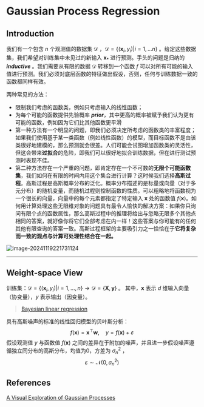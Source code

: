 # Gaussian Process Regression

## Introduction

我们有一个包含 $n$ 个观测值的数据集 $\mathcal D$ ，$\mathcal D = \{(\boldsymbol x_i, y_i) | i = 1, \dots n \}$ 。给定这些数据集，我们希望对训练集中未见过的新输入 $\boldsymbol x_*$ 进行预测。手头的问题是归纳的 ***inductive*** 。我们需要从有限的数据 $\mathcal D$ 转移到一个函数 $f$ 可以对所有可能的输入值进行预测。我们必须对底层函数的特征做出假设，否则，任何与训练数据一致的函数都同样有效。

两种常见的方法：

- 限制我们考虑的函数类，例如只考虑输入的线性函数；
- 为每个可能的函数提供先验概率 ***prior***，其中更高的概率被赋予我们认为更有可能的函数，例如因为它们比其他函数更平滑
- 第一种方法有一个明显的问题，即我们必须决定所考虑的函数类的丰富程度；如果我们使用基于某一类函数（例如线性函数）的模型，而目标函数不是由该类很好地建模的，那么预测就会很差。人们可能会试图增加函数类的灵活性，但这会带来**过拟合**的危险，即我们可以很好地拟合训练数据，但在进行测试预测时表现不佳。
- 第二种方法存在一个严重的问题，即肯定存在一个不可数的**无限个可能函数集**，我们如何在有限的时间内用这个集合进行计算？这时候我们选择**高斯过程**。高斯过程是高斯概率分布的泛化。概率分布描述的是标量或向量（对于多元分布）的随机变量，而随机过程则控制函数的性质。可以粗略地将函数视为一个很长的向量，向量中的每个元素都指定了特定输入 $\boldsymbol x$ 处的函数值 $f(\boldsymbol x)$​ 。如何用计算处理这些无限维对象的问题具有最令人愉快的解决方案：如果你只询问有限个点的函数属性，那么高斯过程中的推理将给出与忽略无限多个其他点相同的答案，就好像你将它们全部考虑在内一样！这些答案与你可能有的任何其他有限查询的答案一致。高斯过程框架的主要吸引力之一恰恰在于**它将复杂而一致的观点与计算可处理性结合在一起。**



![image-20241119221731124](C:\Users\12716\AppData\Roaming\Typora\typora-user-images\image-20241119221731124.png)



---



## Weight-space View

训练集：$\mathcal D =\{(\boldsymbol x_i, y_i) | i = 1, \dots, n \} \longrightarrow \mathcal D = \{\mathbf X, \boldsymbol y \}$ 。
其中，$\boldsymbol x$ 表示 $d$ 维输入向量（协变量），$y$ 表示输出（因变量）。

> [Bayesian linear regression]()

具有高斯噪声的标准的线性回归模型的贝叶斯分析：
$$
f(\boldsymbol x) = \boldsymbol x^{\top} \boldsymbol w, \quad y = f(\boldsymbol x) + \varepsilon
$$
假设观测值 $y$ 与函数值 $f(\boldsymbol x)$ 之间的差异在于附加的噪声，并且进一步假设噪声遵循独立同分布的高斯分布，均值为0，方差为 $\sigma^2_n$ ，
$$
\varepsilon \sim \mathcal N(0, \sigma_n^2)
$$


















## References

[A Visual Exploration of Gaussian Processes](https://distill.pub/2019/visual-exploration-gaussian-processes/)

